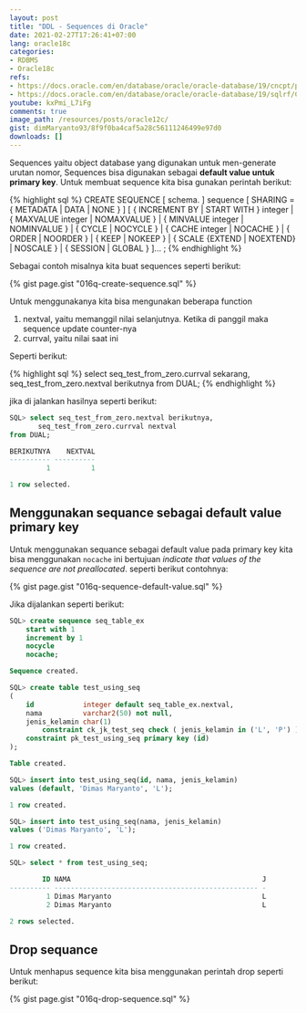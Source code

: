 ```yaml
---
layout: post
title: "DDL - Sequences di Oracle"
date: 2021-02-27T17:26:41+07:00
lang: oracle18c
categories:
- RDBMS
- Oracle18c
refs: 
- https://docs.oracle.com/en/database/oracle/oracle-database/19/cncpt/partitions-views-and-other-schema-objects.html#GUID-29E19A46-D91F-4EEB-BD0C-E65A89F2F59B
- https://docs.oracle.com/en/database/oracle/oracle-database/19/sqlrf/CREATE-SEQUENCE.html#GUID-E9C78A8C-615A-4757-B2A8-5E6EFB130571
youtube: kxPmi_L7iFg
comments: true
image_path: /resources/posts/oracle12c/
gist: dimMaryanto93/8f9f0ba4caf5a28c56111246499e97d0
downloads: []
---
```


Sequences yaitu object database yang digunakan untuk men-generate urutan nomor, Sequences bisa digunakan sebagai **default value untuk primary key**. Untuk membuat sequence kita bisa gunakan perintah berikut:

{% highlight sql %}
CREATE SEQUENCE [ schema. ] sequence
  [ SHARING = { METADATA | DATA | NONE } ]
  [ { INCREMENT BY | START WITH } integer
  | { MAXVALUE integer | NOMAXVALUE }
  | { MINVALUE integer | NOMINVALUE }
  | { CYCLE | NOCYCLE }
  | { CACHE integer | NOCACHE }
  | { ORDER | NOORDER }
  | { KEEP | NOKEEP }
  | { SCALE {EXTEND | NOEXTEND} | NOSCALE }
  | { SESSION | GLOBAL }
  ]...
;
{% endhighlight %}

Sebagai contoh misalnya kita buat sequences seperti berikut:

{% gist page.gist "016q-create-sequence.sql" %}

Untuk menggunakanya kita bisa mengunakan beberapa function 

1. nextval, yaitu memanggil nilai selanjutnya. Ketika di panggil maka sequence update counter-nya
2. currval, yaitu nilai saat ini

Seperti berikut:

{% highlight sql %}
select seq_test_from_zero.currval sekarang,
       seq_test_from_zero.nextval berikutnya
from DUAL;
{% endhighlight %}

jika di jalankan hasilnya seperti berikut:

```sql
SQL> select seq_test_from_zero.nextval berikutnya,
       seq_test_from_zero.currval nextval
from DUAL;

BERIKUTNYA    NEXTVAL
---------- ----------
         1          1

1 row selected.
```

## Menggunakan sequance sebagai default value primary key

Untuk menggunakan sequance sebagai default value pada primary key kita bisa menggunakan `nocache` ini bertujuan _indicate that values of the sequence are not preallocated_. seperti berikut contohnya:

{% gist page.gist "016q-sequence-default-value.sql" %}

Jika dijalankan seperti berikut:

```sql
SQL> create sequence seq_table_ex
    start with 1
    increment by 1
    nocycle
    nocache;

Sequence created.

SQL> create table test_using_seq
(
    id            integer default seq_table_ex.nextval,
    nama          varchar2(50) not null,
    jenis_kelamin char(1)
        constraint ck_jk_test_seq check ( jenis_kelamin in ('L', 'P') ),
    constraint pk_test_using_seq primary key (id)
);

Table created.

SQL> insert into test_using_seq(id, nama, jenis_kelamin)
values (default, 'Dimas Maryanto', 'L');

1 row created.

SQL> insert into test_using_seq(nama, jenis_kelamin)
values ('Dimas Maryanto', 'L');

1 row created.

SQL> select * from test_using_seq;

        ID NAMA                                               J
---------- -------------------------------------------------- -
         1 Dimas Maryanto                                     L
         2 Dimas Maryanto                                     L

2 rows selected.
```

## Drop sequance

Untuk menhapus sequence kita bisa menggunakan perintah drop seperti berikut:

{% gist page.gist "016q-drop-sequence.sql" %}